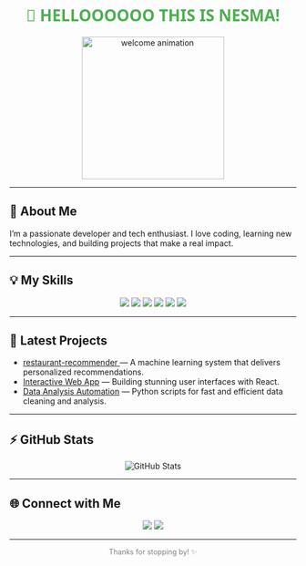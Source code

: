 <!--
README.md with cool animations and creative design
-->

<h1 align="center" style="font-family: 'Segoe UI', Tahoma, Geneva, Verdana, sans-serif; color:#4CAF50;">
  👋 HELLOOOOOO THIS IS NESMA!
</h1>

<p align="center">
  <img src="https://media.giphy.com/media/3o7aD6hQXxoXzOdL5K/giphy.gif" width="250" alt="welcome animation"/>
</p>

---

## 🚀 About Me

I’m a passionate developer and tech enthusiast. I love coding, learning new technologies, and building projects that make a real impact.

---

## 💡 My Skills

<div align="center">
  <img src="https://img.shields.io/badge/Python-3776AB?style=for-the-badge&logo=python&logoColor=white" />
  <img src="https://img.shields.io/badge/JavaScript-F7DF1E?style=for-the-badge&logo=javascript&logoColor=black" />
  <img src="https://img.shields.io/badge/React-61DAFB?style=for-the-badge&logo=react&logoColor=black" />
  <img src="https://img.shields.io/badge/Django-092E20?style=for-the-badge&logo=django&logoColor=white" />
  <img src="https://img.shields.io/badge/Node.js-339933?style=for-the-badge&logo=node.js&logoColor=white" />
  <img src="https://img.shields.io/badge/SQL-4479A1?style=for-the-badge&logo=postgresql&logoColor=white" />
</div>

---

## 🎯 Latest Projects

- [restaurant-recommender ](https://github.com/NeSma237/) — A machine learning system that delivers personalized recommendations.
- [Interactive Web App](https://github.com/username/project2) — Building stunning user interfaces with React.
- [Data Analysis Automation](https://github.com/username/project3) — Python scripts for fast and efficient data cleaning and analysis.

---

## ⚡️ GitHub Stats

<p align="center">
  <img src="https://github-readme-stats.vercel.app/api?username=NeSma237&show_icons=true&theme=radical" alt="GitHub Stats" />
</p>

---

## 🌐 Connect with Me

<p align="center">
  <a href="[https://linkedin.com/in/yourprofile](https://www.linkedin.com/in/nesma-nasser-aa848a307?utm_source=share&utm_campaign=share_via&utm_content=profile&utm_medium=android_app)" target="_blank"><img src="https://img.shields.io/badge/LinkedIn-0A66C2?style=for-the-badge&logo=linkedin&logoColor=white" /></a>
  <a href="mailto:nesmanasser162@gmail.com"><img src="https://img.shields.io/badge/Email-D14836?style=for-the-badge&logo=gmail&logoColor=white" /></a>
</p>

---

<p align="center" style="font-size: 0.9em; color: gray;">
  Thanks for stopping by! ✨
</p>
